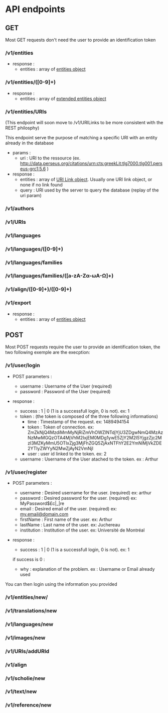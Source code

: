 # API endpoints

## GET

Most GET requests don't need the user to provide an identification token

### /v1/entities
- response :
  - entities : array of [entities object](https://github.com/EcrituresNumeriques/anthologie-apiLite/blob/master/docs/Objects.md#entities-object-)
    

### /v1/entities/([0-9]+)
- response :
  - entities : array of [extended entities object](https://github.com/EcrituresNumeriques/anthologie-apiLite/blob/master/docs/Objects.md#extended-entities-object--extends-entities-object)
  
### /v1/entities/URIs
(This endpoint will soon move to /v1/URILinks to be more consistent with the REST philosphy)

This endpoint serve the purpose of matching a specific URI with an entity already in the database
- params :
  - uri : URI to the ressource (ex. http://data.perseus.org/citations/urn:cts:greekLit:tlg7000.tlg001.perseus-grc1:5.6 )
- response :
  - entities : array of [URI Link object](https://github.com/EcrituresNumeriques/anthologie-apiLite/blob/master/docs/Objects.md#uri-link-object). Usually one URI link object, or none if no link found
  - query : URI used by the server to query the database (replay of the uri param)

### /v1/authors
### /v1/URIs
### /v1/languages
### /v1/languages/([0-9]+)
### /v1/languages/families
### /v1/languages/families/([a-zA-Zα-ωΑ-Ω]+)
### /v1/align/([0-9]+)/([0-9]+)
### /v1/export
- response :
  - entities : array of [entities object](https://github.com/EcrituresNumeriques/anthologie-apiLite/blob/master/docs/Objects.md#entities-object-)

## POST

Most POST requests require the user to provide an identification token, the two following exemple are the execption:

### /v1/user/login

- POST parameters : 
  - username : Username of the User (required)
  - password : Password of the User (required)

- response : 
  - success : 1 | 0 (1 is a successfull login, 0 is not). ex: 1
  - token : (the token is composed of the three following informations)
    - time : Timestamp of the request. ex: 1489494154
    - token : Token of connection. ex: ZmZkNjQ4MzdiMmMyNjRiZmVhOWZlNTdjYjU3ZDgwNmQ4MzAzNzMwMGQzOTA4MjVhM2IxjEM0MDg1ywE5ZjY2M2I5YjgzZjc2MzI3MZKyMmU5OTIxZjg3MjFhZGQ5ZjAxNTFhY2E2YmNlMjVkZDE2YTIyZWYyN2MwZjAyN2VmNjI
    - user : user id linked to the token. ex: 2
  - username : Username of the User atached to the token. ex : Arthur
  
  
### /v1/user/register

- POST parameters :
  - username : Desired username for the user. (required) ex: arthur
  - password : Desired password for the user. (required) ex: MyPassword$£c|_|re
  - email : Desired email of the user. (required) ex: my.email@domain.com
  - firstName : First name of the user. ex: Arthur
  - lastName : Last name of the user. ex: Juchereau
  - institution : Institution of the user. ex: Université de Montréal
  
- response :
  - success : 1 | 0 (1 is a successfull login, 0 is not). ex: 1
  
  if success is 0 :
  - why : explanation of the problem. ex : Username or Email already used
  
You can then login using the information you provided
  
### /v1/entities/new/
### /v1/translations/new
### /v1/languages/new
### /v1/images/new
### /v1/URIs/addURId
### /v1/align
### /v1/scholie/new
### /v1/text/new
### /v1/reference/new
